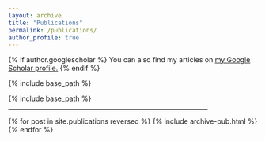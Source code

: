 ```yaml
---
layout: archive
title: "Publications"
permalink: /publications/
author_profile: true
---
```


{% if author.googlescholar %}
  You can also find my articles on <u><a href="{{author.googlescholar}}">my Google Scholar profile</a>.</u>
{% endif %}

{% include base_path %}

{% include base_path %}
<hr width="80%">
{% for post in site.publications reversed %}
  {% include archive-pub.html %}
{% endfor %}


  
